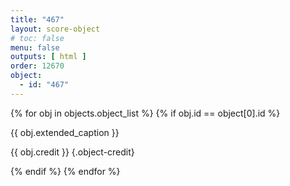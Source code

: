 ```yaml
---
title: "467"
layout: score-object
# toc: false
menu: false
outputs: [ html ]
order: 12670
object:
  - id: "467"
---
```


{% for obj in objects.object_list %}
{% if obj.id == object[0].id %}

{{ obj.extended_caption }}

{{ obj.credit }} {.object-credit}

{% endif %}
{% endfor %}
